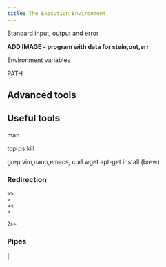 ```yaml
---
title: The Execution Environment
---
```




Standard input, output and error

**ADD IMAGE - program with data for stein,out,err**

Environment variables

PATH


## Advanced tools

## Useful tools

man

top
ps
kill

grep
vim,nano,emacs,
curl wget
apt-get install (brew)


### Redirection
```
>>
>
<<
< 

2>>
```
### Pipes

|

